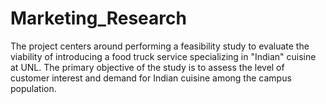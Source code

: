 # Marketing_Research
The project centers around performing a feasibility study to evaluate the viability of introducing a food truck service specializing in "Indian" cuisine at UNL. The primary objective of the study is to assess the level of customer interest and demand for Indian cuisine among the campus population.

